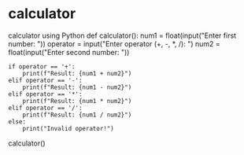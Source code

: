 # calculator
calculator using Python
def calculator():
    num1 = float(input("Enter first number: "))
    operator = input("Enter operator (+, -, *, /): ")
    num2 = float(input("Enter second number: "))
    
    if operator == '+':
        print(f"Result: {num1 + num2}")
    elif operator == '-':
        print(f"Result: {num1 - num2}")
    elif operator == '*':
        print(f"Result: {num1 * num2}")
    elif operator == '/':
        print(f"Result: {num1 / num2}")
    else:
        print("Invalid operator!")
    
calculator()
